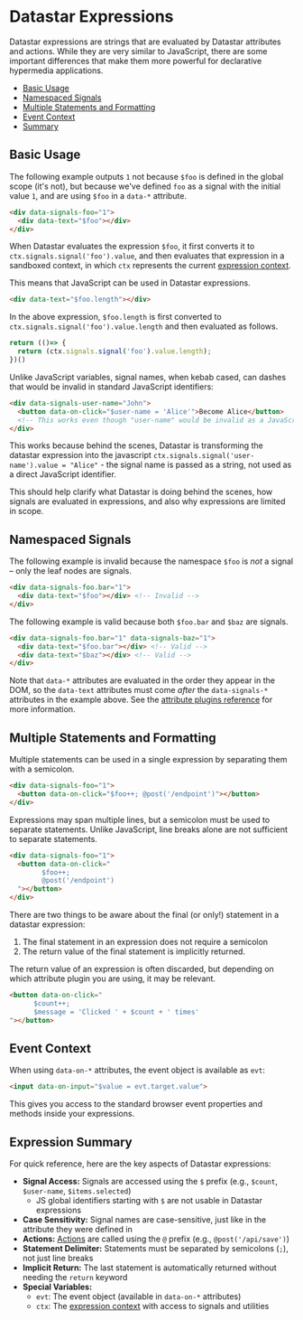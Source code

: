 # Datastar Expressions

Datastar expressions are strings that are evaluated by Datastar attributes and actions. While they are very similar to JavaScript, there are some important differences that make them more powerful for declarative hypermedia applications.

- [Basic Usage](#basic-usage)
- [Namespaced Signals](#namespaced-signals)
- [Multiple Statements and Formatting](#multiple-statements-and-formatting)
- [Event Context](#event-context)
- [Summary](#expression-summary)

## Basic Usage

The following example outputs `1` not because `$foo` is defined in the global scope (it's not), but because we've defined `foo` as a signal with the initial value `1`, and are using `$foo` in a `data-*` attribute.

```html
<div data-signals-foo="1">
  <div data-text="$foo"></div>
</div>
```

When Datastar evaluates the expression `$foo`, it first converts it to `ctx.signals.signal('foo').value`, and then evaluates that expression in a sandboxed context, in which `ctx` represents the current [expression context](/reference/expression_context). 

This means that JavaScript can be used in Datastar expressions.

```html
<div data-text="$foo.length"></div>
```

In the above expression, `$foo.length` is first converted to `ctx.signals.signal('foo').value.length` and then evaluated as follows.

```js
return (()=> {
  return (ctx.signals.signal('foo').value.length);
})()
```

Unlike JavaScript variables, signal names, when kebab cased, can dashes that would be invalid in standard JavaScript identifiers:

```html
<div data-signals-user-name="John">
  <button data-on-click="$user-name = 'Alice'">Become Alice</button>
  <!-- This works even though "user-name" would be invalid as a JavaScript variable -->
</div>
```

This works because behind the scenes, Datastar is transforming the datastar expression into the javascript `ctx.signals.signal('user-name').value = "Alice"` - the signal name is passed as a string, not used as a direct JavaScript identifier.

This should help clarify what Datastar is doing behind the scenes, how signals are evaluated in expressions, and also why expressions are limited in scope.

## Namespaced Signals

The following example is invalid because the namespace `$foo` is _not_ a signal – only the leaf nodes are signals.

```html
<div data-signals-foo.bar="1">
  <div data-text="$foo"></div> <!-- Invalid -->
</div>
```

The following example is valid because both `$foo.bar` and `$baz` are signals.

```html
<div data-signals-foo.bar="1" data-signals-baz="1">
  <div data-text="$foo.bar"></div> <!-- Valid -->
  <div data-text="$baz"></div> <!-- Valid -->
</div>
```

Note that `data-*` attributes are evaluated in the order they appear in the DOM, so the `data-text` attributes must come _after_ the `data-signals-*` attributes in the example above. See the [attribute plugins reference](/reference/attribute_plugins) for more information.

## Multiple Statements and Formatting

Multiple statements can be used in a single expression by separating them with a semicolon.

```html
<div data-signals-foo="1">
  <button data-on-click="$foo++; @post('/endpoint')"></button>
</div>
```

Expressions may span multiple lines, but a semicolon must be used to separate statements. Unlike JavaScript, line breaks alone are not sufficient to separate statements.

```html
<div data-signals-foo="1">
  <button data-on-click="
        $foo++; 
        @post('/endpoint')
  "></button>
</div>
```

There are two things to be aware about the final (or only!) statement in a datastar expression:

1. The final statement in an expression does not require a semicolon
2. The return value of the final statement is implicitly returned.

The return value of an expression is often discarded, but depending on which attribute plugin you are using, it may be relevant.

```html
<button data-on-click="
      $count++;
      $message = 'Clicked ' + $count + ' times'
"></button>
```

## Event Context

When using `data-on-*` attributes, the event object is available as `evt`:

```html
<input data-on-input="$value = evt.target.value">
```

This gives you access to the standard browser event properties and methods inside your expressions.

## Expression Summary

For quick reference, here are the key aspects of Datastar expressions:

- **Signal Access:** Signals are accessed using the `$` prefix (e.g., `$count`, `$user-name`, `$items.selected`)
  - JS global identifiers starting with `$` are not usable in Datastar expressions
- **Case Sensitivity:** Signal names are case-sensitive, just like in the attribute they were defined in
- **Actions:** [Actions](/reference/overview#action-plugins) are called using the `@` prefix (e.g., `@post('/api/save')`)
- **Statement Delimiter:** Statements must be separated by semicolons (`;`), not just line breaks
- **Implicit Return:** The last statement is automatically returned without needing the `return` keyword
- **Special Variables:**
  - `evt`: The event object (available in `data-on-*` attributes)
  - `ctx`: The [expression context](/reference/expression_context) with access to signals and utilities
